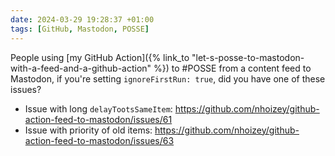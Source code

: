```yaml
---
date: 2024-03-29 19:28:37 +01:00
tags: [GitHub, Mastodon, POSSE]
---
```


People using [my GitHub Action]({% link_to "let-s-posse-to-mastodon-with-a-feed-and-a-github-action" %}) to #POSSE from a content feed to Mastodon, if you're setting `ignoreFirstRun: true`, did you have one of these issues?

- Issue with long `delayTootsSameItem`: https://github.com/nhoizey/github-action-feed-to-mastodon/issues/61
- Issue with priority of old items: https://github.com/nhoizey/github-action-feed-to-mastodon/issues/63
